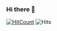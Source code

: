 ### Hi there 👋

[![HitCount](http://hits.dwyl.com/amrrs/amrrs.svg)](http://hits.dwyl.com/amrrs/amrrs) ![Hits](https://hitcounter.pythonanywhere.com/count/tag.svg?url=https%3A%2F%2Fgithub.com%2Famrrs)

<!--
**raj713335/raj713335** is a ✨ _special_ ✨ repository because its `README.md` (this file) appears on your GitHub profile.

Here are some ideas to get you started:

- 🔭 I’m currently working on Deep Neural Networks 
- 🌱 I’m currently learning Natural Language Processing
- 👯 I’m looking to collaborate on Machine Learning Projects
- 🤔 I’m looking for help with PoseNet 
- 💬 Ask me about anything and everything
- 📫 How to reach me: https://www.linkedin.com/in/arnab-das-732515143
- 😄 Pronouns: I love Cats.
- ⚡ Fun fact: ...
-->
